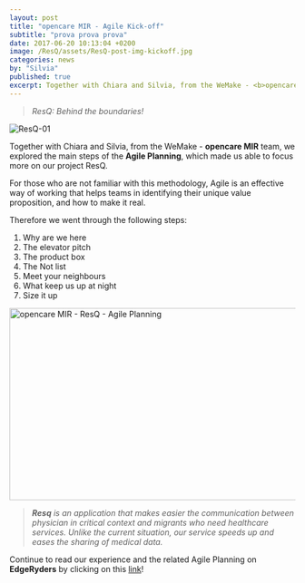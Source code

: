 ```yaml
---
layout: post
title: "opencare MIR - Agile Kick-off"
subtitle: "prova prova prova"
date: 2017-06-20 10:13:04 +0200
image: /ResQ/assets/ResQ-post-img-kickoff.jpg
categories: news
by: "Silvia"
published: true
excerpt: Together with Chiara and Silvia, from the WeMake - <b>opencare MIR</b> team, we explored the main steps of the <b>Agile Planning</b>.
---
```


<blockquote><i>ResQ: Behind the boundaries!</i></blockquote>

<img src="https://opencarecc.github.io/ResQ/assets/ResQ-post-img-kickoff.jpg" alt="ResQ-01">

Together with Chiara and Silvia, from the WeMake - <b>opencare MIR</b> team, we explored the main steps of the <b>Agile Planning</b>, which made us able to focus more on our project ResQ.

For those who are not familiar with this methodology, Agile is an effective way of working that helps teams in identifying their unique value proposition, and how to make it real.

Therefore we went through the following steps:

1. Why are we here
2. The elevator pitch
3. The product box
4. The Not list
5. Meet your neighbours
6. What keep us up at night
7. Size it up

<a data-flickr-embed="true"  href="https://www.flickr.com/photos/wemake_cc/albums/72157684341748972" title="opencare MIR - ResQ - Agile Planning"><img src="https://farm5.staticflickr.com/4431/35899552123_346d2e7d86_z.jpg" width="602" height="339" alt="opencare MIR - ResQ - Agile Planning"></a><script async src="//embedr.flickr.com/assets/client-code.js" charset="utf-8"></script>

<blockquote><i><b>Resq</b> is an application that makes easier the communication between physician in critical context and migrants who need healthcare services. Unlike the current situation, our service speeds up and eases the sharing of medical data.</i></blockquote>

Continue to read our experience and the related Agile Planning on <b>EdgeRyders</b> by clicking on this [link](https://edgeryders.eu/t/resq-agile-kick-off-at-wemake/547)!

